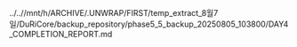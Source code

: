 ../..//mnt/h/ARCHIVE/.UNWRAP/FIRST/temp_extract_8월7일/DuRiCore/backup_repository/phase5_5_backup_20250805_103800/DAY4_COMPLETION_REPORT.md